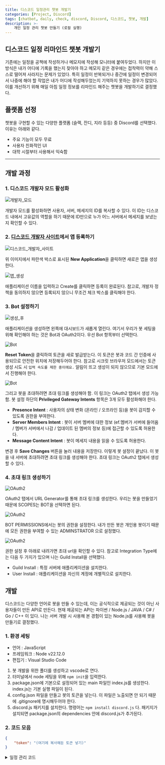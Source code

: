 ```yaml
---
title: 디스코드 일정관리 챗봇 개발기
categories: [Project, Discord]
tags: [chatbot, daily, check, discord, Discord, 디스코드, 챗봇, 개발]
description: >-
    개인 일정 관리 챗봇 만들기 (로컬 실행)
---
```


## 디스코드 일정 리마인드 챗봇 개발기
기존에는 일정을 공책에 작성하거나 메모지에 작성해 모니터에 붙여두었다. 하지만 이 방식은 내가 어디에 기록을 했는지 찾아야 하고 메모지 같은 경우에는 접착력이 약해 스스로 떨어져 사라지는 문제가 있었다. 특히 일정이 반복되거나 중간에 일정이 변경되어서 나중에 해야 할 작업은 내가 어디에 작성해두었는지 기억하지 못하는 경우가 많았다. 이를 개선하기 위해 매일 아침 일정 정보를 리마인드 해주는 챗봇을 개발하기로 결정했다.

## 플랫폼 선정
챗봇을 구현할 수 있는 다양한 플랫폼 (슬랙, 잔디, 지라 등등) 중 Discord를 선택했다. 이유는 아래와 같다.
- 주요 기능이 모두 무료
- 사용자 친화적인 UI
- 대학 시절부터 사용해서 익숙함

<hr/>

## 개발 과정
### 1. 디스코드 개발자 모드 활성화

![개발자_모드](/assets/img/post_img/discord/devlopment_mode.png)

개발자 모드를 활성화하면 사용자, 서버, 메세지의 ID를 복사할 수 있다. 이 ID는 디스코드 내에서 고유값의 역할을 하기 때문에 ID만으로 누가 어느 서버에서 메세지를 보냈는지 확인할 수 있다.

### 2. [디스코드 개발자 사이트](https://discord.com/developers/applications)에서 앱 등록하기

![디스코드_개발자_사이트](/assets/img/post_img/discord/dev.png)

위 이미지에서 파란색 박스로 표시된 **New Application**을 클릭하면 새로은 앱을 생성한다.

![앱_생성](/assets/img/post_img/discord/create_app.png)

애플리케이션 이름을 입력하고 Create를 클릭하면 등록이 완료된다. 참고로, 개발자 정책을 동의하지 않으면 등록되지 않으니 무조건 체크 박스를 클릭해야 한다.

### 3. Bot 설정하기

![생성_후](/assets/img/post_img/discord/create.png)

애플리케이션을 생성하면 왼쪽에 대시보드가 새롭게 열린다. 여기서 우리가 봇 세팅을 위해 확인해야 하는 것은 Bot과 OAuth2이다. 우선 Bot 항목부터 선택한다.

![Bot](/assets/img/post_img/discord/reset_token.png)

**Reset Token**을 클릭하여 토큰을 새로 발급받는다. 이 토큰은 봇과 코드 간 인증에 사용되므로 안전한 위치에 저장해두어야 한다. 참고로 시크릿 브라우저 모드에서는 토큰 생성 시도 시 `입력 속도를 제한 중이에요.` 알림이 뜨고 생성이 되지 않으므로 기본 모드에서 진행해야 한다.

![Bot](/assets/img/post_img/discord/bot.png)

그리고 봇을 초대하려면 초대 링크를 생성해야 함. 이 링크는 OAuth2 탭에서 생성 가능함.
봇 설정 하단의 **Privileged Gateway Intents** 항목은 3개 모두 활성화해야 한다.
- **Presence Intent** : 사용자의 상태 변화 (온라인 / 오프라인 등)을 봇이 감지할 수 있도록 권한을 부여한다.
- **Server Members Intent** : 봇이 서버 멤버에 대한 정보 (ef.멤버가 서버에 들어옴 / 멤버가 서버에서 나감 / 업데이트 된 멤버의 정보 등)에 접근할 수 있도록 허용한다.
- **Message Content Intent** : 봇이 메세지 내용을 읽을 수 있도록 허용한다.

변경 후 **Save Changes** 버튼을 눌러 내용을 저장한다. 이렇게 봇 설정이 끝났다. 이 봇을 내 서버에 초대하려면 초대 링크를 생성해야 한다. 초대 링크는 OAuth2 탭에서 생성할 수 있다.

### 4. 초대 링크 생성하기

![OAuth2](/assets/img/post_img/discord/oauth.png)

OAuth2 탭에서 URL Generator를 통해 초대 링크를 생성한다. 우리는 봇을 만들었기 때문에 SCOPES는 BOT을 선택하면 된다.

![OAuth2](/assets/img/post_img/discord/permissions.png)

BOT PERMISSIONS에서는 봇의 권한을 설정한다. 내가 만든 봇은 개인용 봇이기 때문에 모든 권한을 부여할 수 있는 ADMINSTRATOR 으로 설정했다.

![OAuth2](/assets/img/post_img/discord/url.png)

권한 설정 후 아래로 내려가면 초대 url을 확인할 수 있다. 참고로 Integration Type에는 다음 두 가지가 있으며 나는 Guild Install을 선택했다.
- Guild Install : 특정 서버에 애플리케이션을 설치한다.
- User Install : 애플리케이션을 자신의 계정에 개별적으로 설치한다.

## 개발
디스코드는 다양한 언어로 봇을 만들 수 있는데, 이는 공식적으로 제공되는 것이 아닌 사용자들이 만든 API로 만든다. 현재 제공되는 API는 파이썬 / Node.js / JAVA / C# / Go / C++ 이 있다. 나는 서버 개발 시 사용해 본 경험이 있는 Node.js를 사용해 봇을 만들기로 결정했다.

### 1. 환경 세팅

- 언어 : JavaScript
- 프레임워크 : Node v22.12.0
- 편집기 : Visual Studio Code

1. 봇 개발을 위한 폴더를 생성하고 vscode로 연다.
2. 터미널에서 node 세팅을 위해 `npm init`을 입력한다.
3. package.json에 기본으로 설정되어 있는 main 파일인 index.js를 생성한다. index.js는 기본 실행 파일이 된다.
4. config.json 파일을 만들고 봇의 토큰을 넣는다. 이 파일은 노출되면 안 되기 때문에 .gitignore에 명시해두어야 한다.
5. discord.js 패키지를 설치한다. 명령어는 `npm install discord.js` 다. 패키지가 설치되면 package.json의 dependencies 안에 discord.js가 추가된다.

### 2. 코드 모음

```json
{
    "token": "(여기에 복사해둔 토큰 넣기)"
}
```

<details>
<summary>일정 관리 코드</summary>
<div markdown="1">

```js
const { Client, Events, GatewayIntentBits } = require('discord.js');
const { token } = require('./config.json');

const client = new Client({ intents: [
    GatewayIntentBits.Guilds,        // 봇이 서버에 연결할 수 있게 함
    GatewayIntentBits.GuildMessages, // 봇이 채팅방의 메세지를 받을 수 있게 함
    GatewayIntentBits.MessageContent,// 봇이 메세지의 내용까지 읽을 수 있게 함
] });

// 봇이 켜졌을 때 로그 출력
client.once(Events.ClientReady, readyClient => {
    console.log(`Ready! Logged in as ${readyClient.user.tag}`);
});

// 메모리 기반 일정 저장소 - 일정 목록 저장
let scheduleList = [];
// 사용자별 등록 진행 중인 일정 저장
const pendingSchedules = new Map();
// 일정 수정 중인 사용자 관리 (날짜 포함 여부 처리)
const pendingEdits = new Map();

client.on('messageCreate', (message) => {
    const msg = message.content.trim();
    const userId = message.author.id;

    // !명령
    if (msg === '!명령') {
        return message.reply(
            '📋 사용 가능한 명령어:\n' +
            '`!일정` - 등록된 일정 목록 보기\n' +
            '`!일정등록 (일정명)` - 일정 등록\n' +
            '`!일정삭제 (일정명)` - 일정 삭제\n' +
            '`!일정수정 (기존이름) (새이름)` - 일정 이름 수정'
        );
    }

    // 날짜 입력 처리 - 일정 등록 또는 수정
    if (pendingSchedules.has(userId)) {
        const pending = pendingSchedules.get(userId);
        const dateRegex = /^\d{4}\.\d{2}\.\d{2}$/;

        if (!dateRegex.test(msg)) {
            return message.reply("❌ 날짜 형식이 잘못되었습니다. `YYYY.MM.DD` 형식으로 입력해주세요.");
        }

        const parsedDate = new Date(msg.replace(/\./g, '-'));
        if (isNaN(parsedDate.getTime())) {
            return message.reply("❌ 유효한 날짜가 아닙니다. 다시 입력해주세요.");
        }

        if (typeof pending.index === 'number') {
            // 일정 수정 중 날짜 변경
            scheduleList[pending.index].endDate = parsedDate;
            pendingSchedules.delete(userId);
            return message.reply(`📅 종료일이 \`${msg}\`로 수정되었습니다.`);
        }

        // 일정 등록
        if (scheduleList.find(s => s.name === pending.name)) {
            pendingSchedules.delete(userId);
            return message.reply(`⚠️ \`${pending.name}\` 일정은 이미 등록되어 있습니다.`);
        }

        scheduleList.push({
            name: pending.name,
            endDate: parsedDate
        });

        pendingSchedules.delete(userId);
        return message.reply(`✅ \`${pending.name}\` 일정이 \`${msg}\` 종료일로 등록되었습니다.`);
    }

    // 날짜 수정 여부 확인 처리
    if (pendingEdits.has(userId)) {
        const reply = msg.toLowerCase();
        const { index } = pendingEdits.get(userId);

        if (reply === '네') {
            pendingSchedules.set(userId, { name: scheduleList[index].name, index });
            pendingEdits.delete(userId);
            return message.reply(`📅 \`${scheduleList[index].name}\` 일정의 새로운 종료일을 입력해주세요. (YYYY.MM.DD)`);
        } else if (reply === '아니요') {
            pendingEdits.delete(userId);
            return message.reply("✅ 일정 이름만 수정되었습니다.");
        } else {
            return message.reply("❓ 종료일도 수정하시겠습니까? `네` 또는 `아니요`로 답해주세요.");
        }
    }

    // !일정
    if (msg === '!일정') {
        if (scheduleList.length === 0) {
            return message.reply('📭 등록된 일정이 없습니다. `!일정등록 일정명`으로 등록해보세요!');
        }

        const sorted = scheduleList.sort((a, b) => a.endDate - b.endDate);
        const formatted = sorted.map((item, i) => {
            const y = item.endDate.getFullYear();
            const m = String(item.endDate.getMonth() + 1).padStart(2, '0');
            const d = String(item.endDate.getDate()).padStart(2, '0');
            return `**${i + 1}.** 📌 ${item.name} (📅 ${y}.${m}.${d})`;
        }).join('\n');

        return message.reply(`📅 **종료일 기준 일정 목록:**\n\n${formatted}`);
    }

    // !일정등록
    if (msg.startsWith('!일정등록 ')) {
        const scheduleName = msg.replace('!일정등록 ', '').trim();
        if (!scheduleName) return message.reply('❌ 일정명을 입력해주세요.');

        if (pendingSchedules.has(userId)) {
            return message.reply("⚠️ 이미 일정 등록을 진행 중입니다. 종료일을 먼저 입력해주세요.");
        }

        pendingSchedules.set(userId, { name: scheduleName });
        return message.reply(`🗓️ \`${scheduleName}\` 일정의 종료일을 입력해주세요. (YYYY.MM.DD)`);
    }

    // !일정삭제
    if (msg.startsWith('!일정삭제 ')) {
        const scheduleName = msg.replace('!일정삭제 ', '').trim();
        const index = scheduleList.findIndex(s => s.name === scheduleName);

        if (index === -1) {
            return message.reply(`⚠️ \`${scheduleName}\` 일정은 존재하지 않습니다.`);
        }

        scheduleList.splice(index, 1);
        return message.reply(`🗑️ \`${scheduleName}\` 일정이 삭제되었습니다.`);
    }

    // !일정수정
    if (msg.startsWith('!일정수정 ')) {
        const args = msg.replace('!일정수정 ', '').trim().split(' ');
        if (args.length < 2) {
            return message.reply('❌ 사용법: `!일정수정 (기존이름) (새이름)`');
        }

        const [oldName, ...newNameParts] = args;
        const newName = newNameParts.join(' ').trim();
        const index = scheduleList.findIndex(s => s.name === oldName);

        if (index === -1) {
            return message.reply(`⚠️ \`${oldName}\` 일정은 존재하지 않습니다.`);
        }

        if (scheduleList.some(s => s.name === newName)) {
            return message.reply(`⚠️ \`${newName}\` 일정은 이미 존재합니다.`);
        }

        scheduleList[index].name = newName;
        pendingEdits.set(userId, { index });

        return message.reply(`✏️ 일정명이 \`${oldName}\` → \`${newName}\` 으로 변경되었습니다.\n📅 종료일도 수정하시겠습니까? (네/아니요)`);
    }
});

client.login(token);

```
</div>
</details>